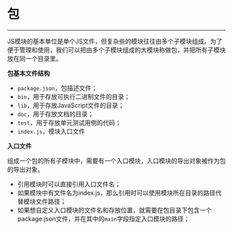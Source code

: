 # 包 #


----------

JS模块的基本单位是单个JS文件，但复杂些的模块往往由多个子模块组成。为了便于管理和使用，我们可以把由多个子模块组成的大模块称做包，并把所有子模块放在同一个目录里。

**包基本文件结构**

- `package.json`，包描述文件；
- `bin`，用于存放可执行二进制文件的目录；
- `lib`，用于存放JavaScript文件的目录；
- `doc`，用于存放文档的目录；
- `test`，用于存放单元测试用例的代码；
- `index.js`，模块入口文件

**入口文件**

组成一个包的所有子模块中，需要有一个入口模块，入口模块的导出对象被作为包的导出对象。

- 引用模块时可以直接引用入口文件名；
- 如果模块中有文件名为index.js，那么引用时可以使用模块所在目录的路径代替模块文件路径；
- 如果想自定义入口模块的文件名和存放位置，就需要在包目录下包含一个package.json文件，并在其中的`main`字段指定入口模块的路径；
